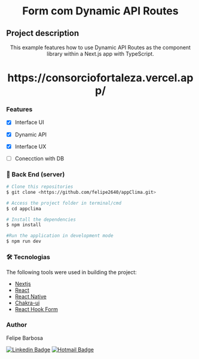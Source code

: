 
<h1 align="center">Form com Dynamic API Routes</h1>

## Project description
<p align="center">This example features how to use Dynamic API Routes as the component library within a Next.js app with TypeScript. </p>

<h1 align="center">https://consorciofortaleza.vercel.app/</h1>


### Features

- [x] Interface UI
- [x] Dynamic API
- [X] Interface UX
- [ ] Conecction with DB


### 🎲 Back End (server)

```bash
# Clone this repositories
$ git clone <https://github.com/felipe2640/appClima.git>

# Access the project folder in terminal/cmd
$ cd appclima

# Install the dependencies
$ npm install

#Run the application in development mode
$ npm run dev


```

### 🛠 Tecnologias

The following tools were used in building the project:

- [Nextjs](https://nextjs.org/)
- [React](https://pt-br.reactjs.org/)
- [React Native](https://reactnative.dev/)
- [Chakra-ui](https://chakra-ui.com/)
- [React Hook Form](https://react-hook-form.com/)

### Author

Felipe Barbosa

[![Linkedin Badge](https://img.shields.io/badge/-Felipe-blue?style=flat-square&logo=Linkedin&logoColor=white&link=https://www.linkedin.com/in/felipe-barbosa-849452157/)](https://www.linkedin.com/in/felipe-barbosa-849452157/) 
[![Hotmail Badge](https://img.shields.io/badge/-Hotmail-0078D4?style=flat-square&logo=microsoft-outlook&logoColor=white&link=mailto:felipe_brito09t@hotmail.com)](mailto:felipe_brito09t@hotmail.com)
